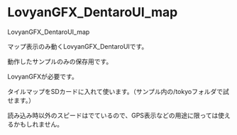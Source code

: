 # LovyanGFX_DentaroUI_map
LovyanGFX_DentaroUI_map

マップ表示のみ動くLovyanGFX_DentaroUIです。

動作したサンプルのみの保存用です。

LovyanGFXが必要です。

タイルマップをSDカードに入れて使います。（サンプル内の/tokyoフォルダで試せます。）

読み込み時以外のスピードはでているので、GPS表示などの用途に限っては使えるかもしれません。
